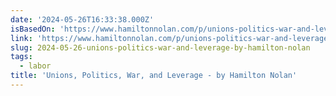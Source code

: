 ```yaml
---
date: '2024-05-26T16:33:38.000Z'
isBasedOn: 'https://www.hamiltonnolan.com/p/unions-politics-war-and-leverage'
link: 'https://www.hamiltonnolan.com/p/unions-politics-war-and-leverage'
slug: 2024-05-26-unions-politics-war-and-leverage-by-hamilton-nolan
tags:
  - labor
title: 'Unions, Politics, War, and Leverage - by Hamilton Nolan'
---
```

 
